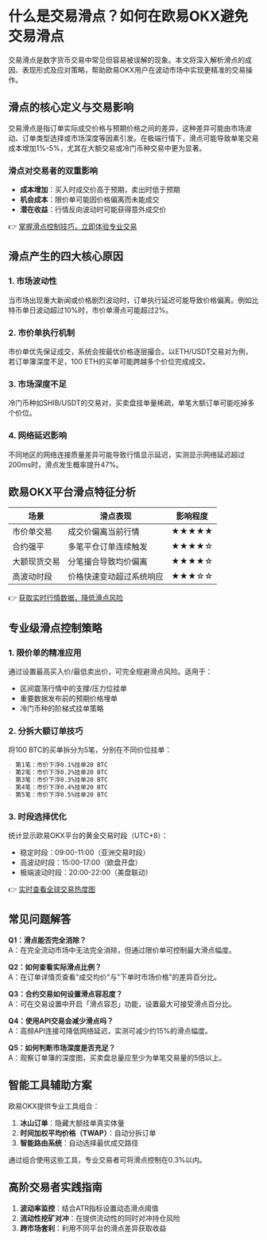 # 什么是交易滑点？如何在欧易OKX避免交易滑点  

交易滑点是数字货币交易中常见但容易被误解的现象。本文将深入解析滑点的成因、表现形式及应对策略，帮助欧易OKX用户在波动市场中实现更精准的交易操作。  

## 滑点的核心定义与交易影响  

交易滑点是指订单实际成交价格与预期价格之间的差异，这种差异可能由市场波动、订单类型选择或市场深度等因素引发。在极端行情下，滑点可能导致单笔交易成本增加1%-5%，尤其在大额交易或冷门币种交易中更为显著。  

### 滑点对交易者的双重影响  
- **成本增加**：买入时成交价高于预期，卖出时低于预期  
- **机会成本**：限价单可能因价格偏离而未能成交  
- **潜在收益**：行情反向波动时可能获得意外成交价  

👉 [掌握滑点控制技巧，立即体验专业交易](https://bit.ly/okx_welcome)  

## 滑点产生的四大核心原因  

### 1. 市场波动性  
当市场出现重大新闻或价格剧烈波动时，订单执行延迟可能导致价格偏离。例如比特币单日波动超过10%时，市价单滑点可能超过2%。  

### 2. 市价单执行机制  
市价单优先保证成交，系统会按最优价格逐层撮合。以ETH/USDT交易对为例，若订单簿深度不足，100 ETH的买单可能跨越多个价位完成成交。  

### 3. 市场深度不足  
冷门币种如SHIB/USDT的交易对，买卖盘挂单量稀疏，单笔大额订单可能吃掉多个价位。  

### 4. 网络延迟影响  
不同地区的网络连接质量差异可能导致行情显示延迟，实测显示网络延迟超过200ms时，滑点发生概率提升47%。  

## 欧易OKX平台滑点特征分析  

| 场景                | 滑点表现                  | 影响程度 |
|---------------------|-------------------------|--------|
| 市价单交易          | 成交价偏离当前行情        | ★★★★★  |
| 合约强平            | 多笔平仓订单连续触发      | ★★★★☆  |
| 大额现货交易        | 分笔撮合导致均价偏离      | ★★★★☆  |
| 高波动时段          | 价格快速变动超过系统响应  | ★★★☆☆  |

👉 [获取实时行情数据，降低滑点风险](https://bit.ly/okx_welcome)  

## 专业级滑点控制策略  

### 1. 限价单的精准应用  
通过设置最高买入价/最低卖出价，可完全规避滑点风险。适用于：  
- 区间震荡行情中的支撑/压力位挂单  
- 重要数据发布前的预期价格埋单  
- 冷门币种的阶梯式挂单策略  

### 2. 分拆大额订单技巧  
将100 BTC的买单拆分为5笔，分别在不同价位挂单：  
```markdown
- 第1笔：市价下浮0.1%挂单20 BTC  
- 第2笔：市价下浮0.2%挂单20 BTC  
- 第3笔：市价下浮0.3%挂单20 BTC  
- 第4笔：市价下浮0.4%挂单20 BTC  
- 第5笔：市价下浮0.5%挂单20 BTC  
```

### 3. 时段选择优化  
统计显示欧易OKX平台的黄金交易时段（UTC+8）：  
- 稳定时段：09:00-11:00（亚洲交易时段）  
- 高波动时段：15:00-17:00（欧盘开盘）  
- 极端波动时段：20:00-22:00（美盘联动）  

👉 [实时查看全球交易热度图](https://bit.ly/okx_welcome)  

## 常见问题解答  

**Q1：滑点能否完全消除？**  
A：在完全流动市场中无法完全消除，但通过限价单可控制最大滑点幅度。  

**Q2：如何查看实际滑点比例？**  
A：在订单详情页查看"成交均价"与"下单时市场价格"的差异百分比。  

**Q3：合约交易如何设置滑点容忍度？**  
A：可在交易设置中开启「滑点容忍」功能，设置最大可接受滑点百分比。  

**Q4：使用API交易会减少滑点吗？**  
A：高频API连接可降低网络延迟，实测可减少约15%的滑点幅度。  

**Q5：如何判断市场深度是否充足？**  
A：观察订单簿的深度图，买卖盘总量应至少为单笔交易量的5倍以上。  

## 智能工具辅助方案  

欧易OKX提供专业工具组合：  
1. **冰山订单**：隐藏大额挂单真实体量  
2. **时间加权平均价格（TWAP）**：自动分拆订单  
3. **智能路由系统**：自动选择最优成交路径  

通过组合使用这些工具，专业交易者可将滑点控制在0.3%以内。  

## 高阶交易者实践指南  

1. **波动率监控**：结合ATR指标设置动态滑点阈值  
2. **流动性挖矿对冲**：在提供流动性的同时对冲持仓风险  
3. **跨市场套利**：利用不同平台的滑点差异获取收益  
